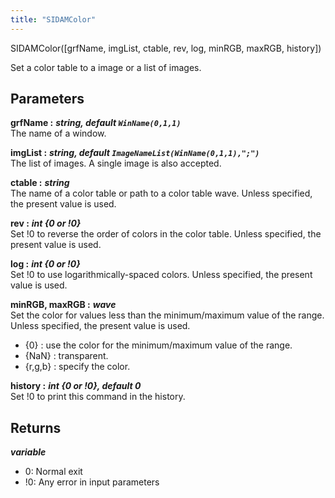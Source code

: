 ```yaml
---
title: "SIDAMColor"
---
```

<p class="function_definition">SIDAMColor(<span class="function_variables">[grfName, imgList, ctable, rev, log, minRGB, maxRGB, history]</span>)</p>

Set a color table to a image or a list of images.

## Parameters

**grfName :** ***string, default `WinName(0,1,1)`***  
The name of a window.

**imgList :** ***string, default `ImageNameList(WinName(0,1,1),";")`***  
The list of images. A single image is also accepted.

**ctable :** ***string***  
The name of a color table or path to a color table wave.
Unless specified, the present value is used.

**rev :** ***int {0 or !0}***  
Set !0 to reverse the order of colors in the color table.
Unless specified, the present value is used.

**log :** ***int {0 or !0}***  
Set !0 to use logarithmically-spaced colors.
Unless specified, the present value is used.

**minRGB, maxRGB :** ***wave***  
Set the color for values less than the minimum/maximum value of the range.
Unless specified, the present value is used.
- {0} : use the color for the minimum/maximum value of the range.
- {NaN} : transparent.
- {r,g,b} : specify the color.

**history :** ***int {0 or !0}, default 0***  
Set !0 to print this command in the history.

## Returns
***variable***  
* 0: Normal exit
* !0: Any error in input parameters

